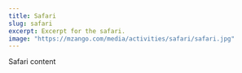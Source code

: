 ```yaml
---
title: Safari
slug: safari
excerpt: Excerpt for the safari.
image: "https://mzango.com/media/activities/safari/safari.jpg"
---
```

Safari content